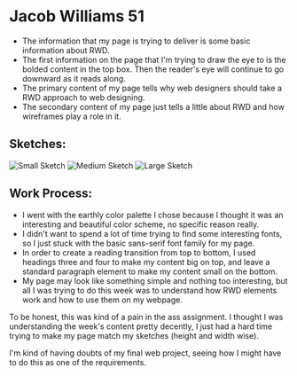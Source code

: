 # Jacob Williams 51

- The information that my page is trying to deliver is some basic information about RWD.
- The first information on the page that I'm trying to draw the eye to is the bolded content in the top box.  Then the reader's eye will continue to go downward as it reads along.
- The primary content of my page tells why web designers should take a RWD approach to web designing.
- The secondary content of my page just tells a little about RWD and how wireframes play a role in it.

## Sketches:
![Small Sketch](Mobile.jpeg)
![Medium Sketch](Tablet.jpeg)
![Large Sketch](Computer.jpeg)

## Work Process:
- I went with the earthly color palette I chose because I thought it was an interesting and beautiful color scheme, no specific reason really.
- I didn't want to spend a lot of time trying to find some interesting fonts, so I just stuck with the basic sans-serif font family for my page.
- In order to create a reading transition from top to bottom, I used headings three and four to make my content big on top, and leave a standard paragraph element to make my content small on the bottom.
- My page may look like something simple and nothing too interesting, but all I was trying to do this week was to understand how RWD elements work and how to use them on my webpage.

To be honest, this was kind of a pain in the ass assignment.  I thought I was understanding the week's content pretty decently, I just had a hard time trying to make my page match my sketches (height and width wise).

I'm kind of having doubts of my final web project, seeing how I might have to do this as one of the requirements.

